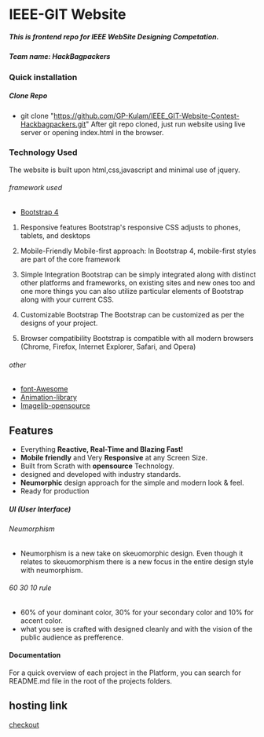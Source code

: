 # IEEE-GIT Website
##### This is frontend repo for IEEE WebSite Designing Competation.


##### Team name: HackBagpackers


### Quick installation

##### Clone Repo

- git clone "https://github.com/GP-Kulam/IEEE_GIT-Website-Contest-Hackbagpackers.git"
After git repo cloned, just run website using live server or opening index.html in the browser.


### Technology Used
The website is built upon html,css,javascript and minimal use of jquery.

###### framework used
- [Bootstrap 4](https://getbootstrap.com/)


1. Responsive features
   Bootstrap's responsive CSS adjusts to phones, tablets, and desktops

2. Mobile-Friendly
Mobile-first approach: In Bootstrap 4, mobile-first styles are part of the core framework

3. Simple Integration
Bootstrap can be simply integrated along with distinct other platforms and frameworks, on existing sites and new ones too and one more things you can also utilize particular elements of Bootstrap along with your current CSS.

4. Customizable Bootstrap
The Bootstrap can be customized as per the designs of your project.

5. Browser compatibility
Bootstrap is compatible with all modern browsers (Chrome, Firefox, Internet Explorer, Safari, and Opera)
  
###### other
- [font-Awesome](https://fontawesome.com/)
- [Animation-library](https://michalsnik.github.io/aos/)
- [Imagelib-opensource](https://undraw.co/)


## Features
-   Everything **Reactive, Real-Time and Blazing Fast!**
-   **Mobile friendly** and Very **Responsive** at any Screen Size.
-   Built from Scrath with **opensource** Technology.
-   designed and developed with industry standards.
-   **Neumorphic** design approach for the simple and modern look & feel.  
-   Ready for production


##### UI (User Interface)
###### Neumorphism
- Neumorphism is a new take on skeuomorphic design. Even though it relates to skeuomorphism there is a new focus in the entire design style with neumorphism. 

###### 60 30 10 rule
- 60% of your dominant color, 30% for your secondary color and 10% for accent color.
- what you see is crafted with designed cleanly and with the vision of the public audience as prefference.



#### Documentation

For a quick overview of each project in the Platform, you can search for README.md file in the root of the projects folders.

## hosting link
 
[checkout](https://gp-kulam.github.io/IEEE_GIT-Website-Contest-Hackbagpackers/)






